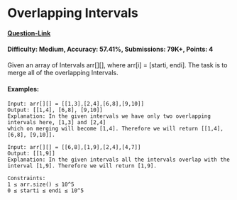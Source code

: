# Overlapping Intervals
#### [Question-Link](https://www.geeksforgeeks.org/problems/overlapping-intervals--170633/1)
#### Difficulty: Medium, Accuracy: 57.41%, Submissions: 79K+, Points: 4

Given an array of Intervals arr[][], where arr[i] = [starti, endi]. The task is to merge all of the overlapping Intervals.

#### Examples:
```
Input: arr[][] = [[1,3],[2,4],[6,8],[9,10]]
Output: [[1,4], [6,8], [9,10]]
Explanation: In the given intervals we have only two overlapping intervals here, [1,3] and [2,4]
which on merging will become [1,4]. Therefore we will return [[1,4], [6,8], [9,10]].
```
```
Input: arr[][] = [[6,8],[1,9],[2,4],[4,7]]
Output: [[1,9]]
Explanation: In the given intervals all the intervals overlap with the interval [1,9]. Therefore we will return [1,9].
```
```
Constraints:
1 ≤ arr.size() ≤ 10^5
0 ≤ starti ≤ endi ≤ 10^5
```
